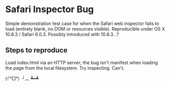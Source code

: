 Safari Inspector Bug
====================

Simple demonstration test case for when the Safari web inspector fails to load (entirely blank, no DOM or resources visible). Reproducible under OS X 10.8.3 / Safari 6.0.3. Possibly introduced with 10.8.3…?

Steps to reproduce
------------------

Load index.html via an HTTP server; the bug isn't manifest when loading the page from the local filesystem. Try inspecting. Can't. 

(╯°□°）╯︵ ┻━┻